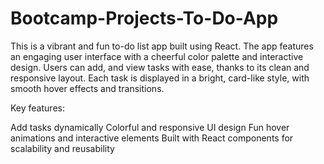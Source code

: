 # Bootcamp-Projects-To-Do-App

This is a vibrant and fun to-do list app built using React. The app features an engaging user interface with a cheerful color palette and interactive design. Users can add, and view tasks with ease, thanks to its clean and responsive layout. Each task is displayed in a bright, card-like style, with smooth hover effects and transitions.

Key features:

Add tasks dynamically
Colorful and responsive UI design
Fun hover animations and interactive elements
Built with React components for scalability and reusability
